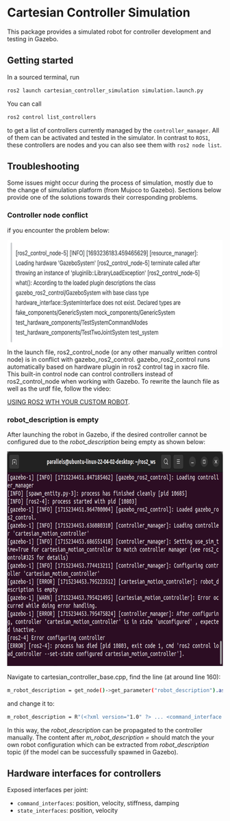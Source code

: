 # Cartesian Controller Simulation
This package provides a simulated robot for controller development and testing in Gazebo.

## Getting started
In a sourced terminal, run
```bash
ros2 launch cartesian_controller_simulation simulation.launch.py
```

You can call
```bash
ros2 control list_controllers
```
to get a list of controllers currently managed by the `controller_manager`.
All of them can be activated and tested in the simulator.
In contrast to `ROS1`, these controllers are nodes and you can also see them with `ros2 node list`.


## Troubleshooting
Some issues might occur during the process of simulation, mostly due to the change of simulation platform (from Mujoco to Gazebo). Sections below provide one of the solutions towards their corresponding problems.

### Controller node conflict
if you encounter the problem below:

<img src="/resources/12.png" alt="p1" width="650" height="250">
In the launch file, ros2_control_node (or any other manually written control node) is in conflict with gazebo_ros2_control. gazebo_ros2_control runs automatically based on hardware plugin in ros2 control tag in xacro file. This built-in control node can control controllers instead of ros2_control_node when working with Gazebo. To rewrite the launch file as well as the urdf file, follow the video:

[USING ROS2 WTH YOUR CUSTOM ROBOT](https://www.youtube.com/watch?v=EosEikbZhiM).


### robot_description is empty
After launching the robot in Gazebo, if the desired controller cannot be configured due to the *robot_description* being empty as shown below:

<img src="/resources/13.png" alt="p1" width="750" height="500">

Navigate to cartesian_controller_base.cpp, find the line (at around line 160):
```bash
m_robot_description = get_node()->get_parameter("robot_description").as_string();
```

and change it to:
```bash
m_robot_description = R"(<?xml version="1.0" ?> ... <command_interface name="position"/> <state_interface name="position"> <param name="initial value">0.0</param> </state_interface> <state_interface name="velocity"/> </joint> <joint name="wrist_3_joint"> <command_interface name="position"/> <state_interface name="position"> <param name="initial value">0.0</param> </state_interface> <state_interface name="velocity"/> </joint> </ros2_control> </robot>)";
```

In this way, the *robot_description* can be propagated to the controller manually. The content after *m_robot_description =* should match the your own robot configuration which can be extracted from *robot_description* topic (if the model can be successfully spawned in Gazebo).

## Hardware interfaces for controllers
Exposed interfaces per joint:

- `command_interfaces`: position, velocity, stiffness, damping
- `state_interfaces`: position, velocity

